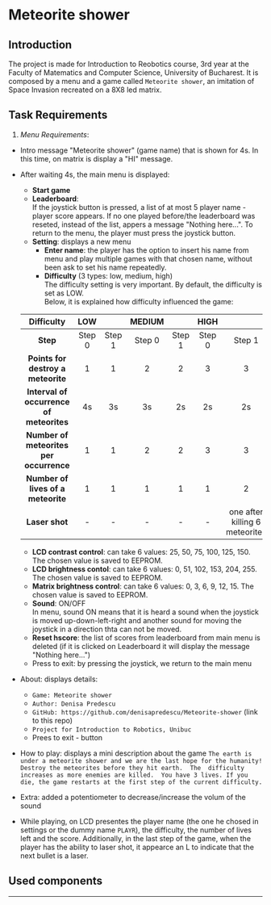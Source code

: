 # Meteorite shower

## Introduction 
The project is made for Introduction to Reobotics course, 3rd year at the Faculty of Matematics and Computer Science, University of Bucharest.
It is composed by a menu and a game called `Meteorite shower`, an imitation of Space Invasion recreated on a 8X8 led matrix.

## Task Requirements
1. <i>Menu Requirements</i>: 
  - Intro message "Meteorite shower" (game name) that is shown for 4s. In this time, on matrix is display a "HI" message.
  - After waiting 4s, the main menu is displayed:
    - **Start game**
    - **Leaderboard**: </br>
    If the joystick button is pressed, a list of at most 5 player name - player score appears. If no one played before/the leaderboard was reseted, instead of the list, appers a message "Nothing here...". To return to the menu, the player must press the joystick button. 
    - **Setting**: displays a new menu
      - <b>Enter name</b>: the player has the option to insert his name from menu and play multiple games with that chosen name, without been ask to set his name repeatedly.
      - <b>Difficulty</b> (3 types: low, medium, high) </br>
      The difficulty setting is very important. By default, the difficulty is set as LOW. </br>
      Below, it is explained how difficulty influenced the game: </br>
      
     | Difficulty | LOW | |  MEDIUM || HIGH  ||
     | :---: | :---:  | :---: |     :---: | :---:     |   :---:     |   :---: |
     |<b>Step</b> | Step 0 |  Step 1 |  Step 0 |  Step 1 | Step 0 | Step 1 | 
     |<b>Points for destroy a meteorite</b> | 1 | 1| 2 | 2| 3 |3 |
     |<b>Interval of occurrence of meteorites</b>| 4s | 3s | 3s | 2s| 2s|2s|
     |<b>Number of meteorites per occurrence</b>| 1| 1| 2| 2 | 3 |3 |
     |<b>Number of lives of a meteorite</b> | 1 |1 | 1 |1 |1 |2
     |<b>Laser shot</b> | - | -| - |- | - | one after killing 6 meteorites|
     
      - <b>LCD contrast control</b>: can take 6 values: 25, 50, 75, 100, 125, 150. The chosen value is saved to EEPROM.
      - <b>LCD brightness contol</b>: can take 6 values: 0, 51, 102, 153, 204, 255. The chosen value is saved to EEPROM.
      - <b>Matrix brightness control</b>: can take 6 values: 0, 3, 6, 9, 12, 15. The chosen value is saved to EEPROM.
      - <b>Sound</b>: ON/OFF </br>
        In menu, sound ON means that it is heard a sound when the joystick is moved up-down-left-right and another sound for moving the joystick in a direction thta can not be moved.
      - <b>Reset hscore</b>: the list of scores from leaderboard from main menu is deleted (if it is clicked on Leaderboard it will display the message "Nothing here...")
      - Press to exit: by pressing the joystick, we return to the main menu 
   - About: displays details:
      -  `Game: Meteorite shower`
      -  `Author: Denisa Predescu`
      -  `GitHub: https://github.com/denisapredescu/Meteorite-shower` (link to this repo)
      -  `Project for Introduction to Robotics, Unibuc`
      -  Prees to exit - button
   - How to play: displays a mini description about the game
      `The earth is under a meteorite shower and we are the last hope for the humanity! 
       Destroy the meteorites before they hit earth. 
       The  difficulty increases as more enemies are killed. 
       You have 3 lives. If you die, the game restarts at the first step of the current difficulty.`
  - Extra: added a potentiometer to decrease/increase the volum of the sound
  - While playing, on LCD presentes the player name (the one he chosed in settings or the dummy name `PLAYR`), the difficulty, the number of lives left and the score. Additionally, in the last step of the game, when the player has the ability to laser shot, it appearce an L to indicate that the next bullet is a laser. 
## Used components
---
